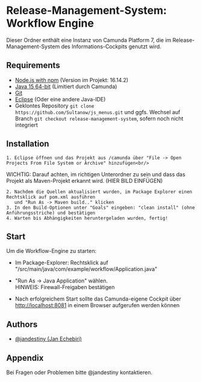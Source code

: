 
# Release-Management-System: Workflow Engine

Dieser Ordner enthält eine Instanz von Camunda Platform 7, die im Release-Management-System des Informations-Cockpits genutzt wird.

## Requirements

- [Node.js with npm](https://nodejs.org/en/download/) (Version im Projekt: 16.14.2)
- [Java 15 64-bit](https://www.oracle.com/java/technologies/javase/jdk15-archive-downloads.html) (Limitiert durch Camunda)
- [Git](https://git-scm.com/download)
- [Eclipse](https://www.eclipse.org/downloads/packages/) (Oder eine andere Java-IDE)
- Geklontes Repository
    ```git clone https://github.com/Sultanow/js_menus.git``` und ggfs. Wechsel auf Branch ```git checkout release-management-system```, sofern noch nicht integriert

## Installation

    1. Eclipse öffnen und das Projekt aus /camunda über "File -> Open Projects From File System or Archive" hinzufügen<br/>
WICHTIG: Darauf achten, im richtigen Unterordner zu sein und dass das Projekt als Maven-Projekt erkannt wird.
(HIER BILD EINFÜGEN)

    2. Nachdem die Quellen aktualisiert wurden, im Package Explorer einen Rechtsklick auf pom.xml ausführen  
       und "Run As -> Maven build.." klicken
    3. In den Build-Optionen unter "Goals" eingeben: "clean install" (ohne Anführungsstriche) und bestätigen
    4. Warten bis Abhängigkeiten heruntergeladen wurden, fertig!
## Start

Um die Workflow-Engine zu starten:  

- Im Package-Explorer: Rechtsklick auf "/src/main/java/com/example/workflow/Application.java"
- "Run As -> Java Application" wählen.  
HINWEIS: Firewall-Freigaben bestätigen

- Nach erfolgreichem Start sollte das Camunda-eigene Cockpit über [http://localhost:8081](http://localhost:8081) in einem Browser aufgerufen werden können

## Authors

- [@jandestiny (Jan Echebiri)](https://www.github.com/jandestiny)


## Appendix

Bei Fragen oder Problemen bitte @jandestiny kontaktieren.

